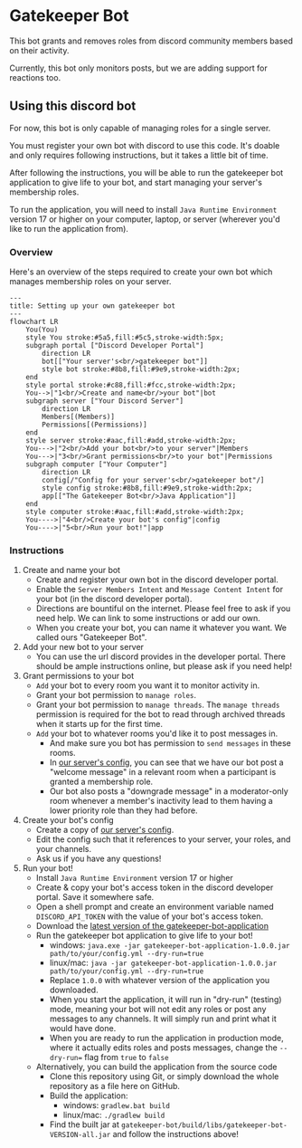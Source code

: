 # Gatekeeper Bot

This bot grants and removes roles from discord community members based on their activity.

Currently, this bot only monitors posts, but we are adding support for reactions too.

## Using this discord bot

For now, this bot is only capable of managing roles for a single server.

You must register your own bot with discord to use this code. It's doable and only requires following instructions, but it takes a little bit of time.

After following the instructions, you will be able to run the gatekeeper bot application to give life to your bot, and start managing your server's membership roles.

To run the application, you will need to install `Java Runtime Environment` version 17 or higher on your computer, laptop, or server (wherever you'd like to run the application from).

### Overview

Here's an overview of the steps required to create your own bot which manages membership roles on your server.

```mermaid
---
title: Setting up your own gatekeeper bot
---
flowchart LR
    You(You)
    style You stroke:#5a5,fill:#5c5,stroke-width:5px;
    subgraph portal ["Discord Developer Portal"]
        direction LR
        bot[["Your server's<br/>gatekeeper bot"]]
        style bot stroke:#8b8,fill:#9e9,stroke-width:2px;
    end
    style portal stroke:#c88,fill:#fcc,stroke-width:2px;
    You-->|"1<br/>Create and name<br/>your bot"|bot
    subgraph server ["Your Discord Server"]
        direction LR
        Members[(Members)]
        Permissions[(Permissions)]
    end
    style server stroke:#aac,fill:#add,stroke-width:2px;
    You--->|"2<br/>Add your bot<br/>to your server"|Members
    You--->|"3<br/>Grant permissions<br/>to your bot"|Permissions
    subgraph computer ["Your Computer"]
        direction LR
        config[/"Config for your server's<br/>gatekeeper bot"/]
        style config stroke:#8b8,fill:#9e9,stroke-width:2px;
        app[["The Gatekeeper Bot<br/>Java Application"]]
    end
    style computer stroke:#aac,fill:#add,stroke-width:2px;
    You---->|"4<br/>Create your bot's config"|config
    You---->|"5<br/>Run your bot!"|app
```

### Instructions

1. Create and name your bot
   - Create and register your own bot in the discord developer portal.
   - Enable the `Server Members Intent` and `Message Content Intent` for your bot (in the discord developer portal).
   - Directions are bountiful on the internet. Please feel free to ask if you need help. We can link to some instructions or add our own.
   - When you create your bot, you can name it whatever you want. We called ours "Gatekeeper Bot".
2. Add your new bot to your server
   - You can use the url discord provides in the developer portal. There should be ample instructions online, but please ask if you need help!
3. Grant permissions to your bot
   - `Add` your bot to every room you want it to monitor activity in.
   - Grant your bot permission to `manage roles`.
   - Grant your bot permission to `manage threads`. The `manage threads` permission is required for the bot to read through archived threads when it starts up for the first time.
   - `Add` your bot to whatever rooms you'd like it to post messages in.
     - And make sure you bot has permission to `send messages` in these rooms.
     - In [our server's config][config], you can see that we have our bot post a "welcome message" in a relevant room when a participant is granted a membership role.
     - Our bot also posts a "downgrade message" in a moderator-only room whenever a member's inactivity lead to them having a lower priority role than they had before.
4. Create your bot's config
   - Create a copy of [our server's config][config].
   - Edit the config such that it references to your server, your roles, and your channels.
   - Ask us if you have any questions!
5. Run your bot!
   - Install `Java Runtime Environment` version 17 or higher
   - Create & copy your bot's access token in the discord developer portal. Save it somewhere safe. 
   - Open a shell prompt and create an environment variable named `DISCORD_API_TOKEN` with the value of your bot's access token.
   - Download the [latest version of the gatekeeper-bot-application](https://github.com/regenerativeag/releases/tree/main/gatekeeper-bot)
   - Run the gatekeeper bot application to give life to your bot!
     - windows: `java.exe -jar gatekeeper-bot-application-1.0.0.jar path/to/your/config.yml --dry-run=true`
     - linux/mac: `java -jar gatekeeper-bot-application-1.0.0.jar path/to/your/config.yml --dry-run=true`
     - Replace `1.0.0` with whatever version of the application you downloaded.
     - When you start the application, it will run in "dry-run" (testing) mode, meaning your bot will not edit any roles or post any messages to any channels. It will simply run and print what it would have done.
     - When you are ready to run the application in production mode, where it actually edits roles and posts messages, change the `--dry-run=` flag from `true` to `false`
   - Alternatively, you can build the application from the source code
     - Clone this repository using Git, or simply download the whole repository as a file here on GitHub.
     - Build the application:
       - windows: `gradlew.bat build`
       - linux/mac: `./gradlew build`
     - Find the built jar at `gatekeeper-bot/build/libs/gatekeeper-bot-VERSION-all.jar` and follow the instructions above!

[config]: bot-config.yml
